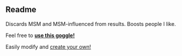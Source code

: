 ## Readme

Discards MSM and MSM-influenced from results. Boosts people I like.

Feel free to [**use this goggle!**](https://search.brave.com/goggles?goggles_id=https%3A%2F%2Fraw.githubusercontent.com%2Ftaoeffect%2Fdiscard-msm%2Fmaster%2Fdiscard-msm.goggle)

Easily modify and [create your own!](https://github.com/brave/goggles-quickstart)
